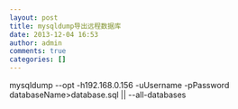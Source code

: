 ```yaml
---
layout: post
title: mysqldump导出远程数据库
date: 2013-12-04 16:53
author: admin
comments: true
categories: []
---
```

mysqldump --opt -h192.168.0.156 -uUsername -pPassword databaseName>database.sql  || --all-databases

